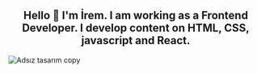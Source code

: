 <h2 align="center">
   Hello 👋 I'm İrem. 
   I am working as a Frontend Developer. I develop content on HTML, CSS, javascript and React.

</h2>

![Adsız tasarım copy](https://user-images.githubusercontent.com/39015459/152695635-7c28088b-39d6-42fc-92ca-10553daccab1.gif)

